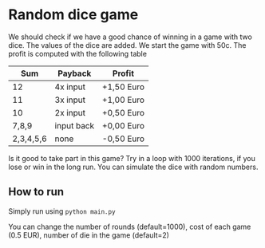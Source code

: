 # Random dice game
We should check if we have a good chance of winning in a game with two dice. The values of
the dice are added. We start the game with 50c. The profit is computed with the following table

| Sum | Payback | Profit 
| --- | ------- | ------ 
| 12 | 4x input | +1,50 Euro
| 11 | 3x input | +1,00 Euro
| 10 | 2x input | +0,50 Euro
| 7,8,9 | input back | +0,00 Euro
| 2,3,4,5,6 | none | -0,50 Euro

Is it good to take part in this game? Try in a loop with 1000 iterations, if you lose or
win in the long run. You can simulate the dice with random numbers.

## How to run
Simply run using ``python main.py`` 

You can change the number of rounds (default=1000), 
cost of each game (0.5 EUR), number of die in the game (default=2)
